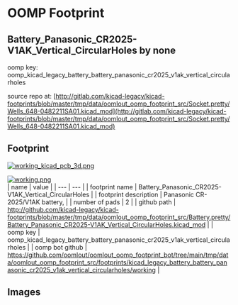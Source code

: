 # OOMP Footprint  
## Battery_Panasonic_CR2025-V1AK_Vertical_CircularHoles  by none  
  
oomp key: oomp_kicad_legacy_battery_battery_panasonic_cr2025_v1ak_vertical_circularholes  
  
source repo at: [http://gitlab.com/kicad-legacy/kicad-footprints/blob/master/tmp/data/oomlout_oomp_footprint_src/Socket.pretty/Wells_648-0482211SA01.kicad_mod](http://gitlab.com/kicad-legacy/kicad-footprints/blob/master/tmp/data/oomlout_oomp_footprint_src/Socket.pretty/Wells_648-0482211SA01.kicad_mod)  
## Footprint  
  
[![working_kicad_pcb_3d.png](working_kicad_pcb_3d_600.png)](working_kicad_pcb_3d.png)  
  
[![working.png](working_600.png)](working.png)  
| name | value | 
| --- | --- | 
| footprint name | Battery_Panasonic_CR2025-V1AK_Vertical_CircularHoles | 
| footprint description | Panasonic CR-2025/V1AK battery, | 
| number of pads | 2 | 
| github path | http://github.com/kicad-legacy/kicad-footprints/blob/master/tmp/data/oomlout_oomp_footprint_src/Battery.pretty/Battery_Panasonic_CR2025-V1AK_Vertical_CircularHoles.kicad_mod | 
| oomp key | oomp_kicad_legacy_battery_battery_panasonic_cr2025_v1ak_vertical_circularholes | 
| oomp bot github | https://github.com/oomlout/oomlout_oomp_footprint_bot/tree/main/tmp/data/oomlout_oomp_footprint_src/footprints/kicad_legacy_battery_battery_panasonic_cr2025_v1ak_vertical_circularholes/working | 
## Images  
